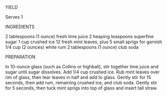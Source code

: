 YIELD

Serves 1

INGREDIENTS

2 tablespoons (1 ounce) fresh lime juice
2 heaping teaspoons superfine sugar
1 cup crushed ice
12 fresh mint leaves, plus 5 small sprigs for garnish
1/4 cup (2 ounces) white rum
2 tablespoons (1 ounce) club soda

PREPARATION

In 10-ounce glass (such as Collins or highball), stir together lime juice and sugar until sugar dissolves. Add 1/4 cup crushed ice. Rub mint leaves over rim of glass, then tear leaves in half and add to glass. Gently stir for 15 seconds, then add rum, remaining crushed ice, and club soda. Gently stir for 5 seconds, then tuck mint sprigs into top of glass and insert tall straw.